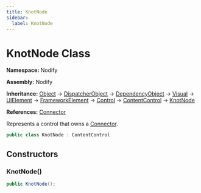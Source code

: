 ```yaml
---
title: KnotNode
sidebar:
  label: KnotNode
---
```


# KnotNode Class  
  
**Namespace:** Nodify  
  
**Assembly:** Nodify  
  
**Inheritance:** [Object](https://docs.microsoft.com/en-us/dotnet/api/System.Object) → [DispatcherObject](https://docs.microsoft.com/en-us/dotnet/api/System.Windows.Threading.DispatcherObject) → [DependencyObject](https://docs.microsoft.com/en-us/dotnet/api/System.Windows.DependencyObject) → [Visual](https://docs.microsoft.com/en-us/dotnet/api/System.Windows.Media.Visual) → [UIElement](https://docs.microsoft.com/en-us/dotnet/api/System.Windows.UIElement) → [FrameworkElement](https://docs.microsoft.com/en-us/dotnet/api/System.Windows.FrameworkElement) → [Control](https://docs.microsoft.com/en-us/dotnet/api/System.Windows.Controls.Control) → [ContentControl](https://docs.microsoft.com/en-us/dotnet/api/System.Windows.Controls.ContentControl) → [KnotNode](Nodify_KnotNode)  
  
**References:** [Connector](Nodify_Connector)  
  
Represents a control that owns a [Connector](Nodify_Connector).  
  
```csharp  
public class KnotNode : ContentControl  
```  
  
## Constructors  
  
### KnotNode()  
  
```csharp  
public KnotNode();  
```  
  

